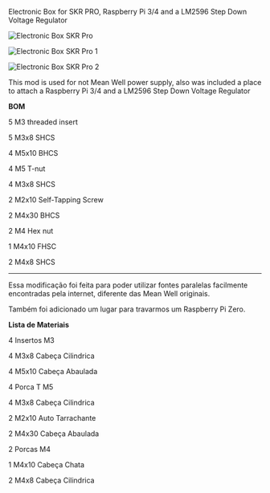 Electronic Box for SKR PRO, Raspberry Pi 3/4 and a LM2596 Step Down Voltage Regulator

![Electronic Box SKR Pro](https://github.com/nexposito/VoronLegacy/blob/main/Electronic%20Box%20-%20SKR%20PRO/Electronics%20Box%20SKR%20Pro%20Legacy%20v10.png)

![Electronic Box SKR Pro 1](https://github.com/nexposito/VoronLegacy/blob/main/Electronic%20Box%20-%20SKR%20PRO/Electronics%20Box%20SKR%20Pro%20Legacy%20v10%201.png)

![Electronic Box SKR Pro 2](https://github.com/nexposito/VoronLegacy/blob/main/Electronic%20Box%20-%20SKR%20PRO/Electronics%20Box%20SKR%20Pro%20Legacy%20v10%202.png)

This mod is used for not Mean Well power supply, also was included a place to attach a Raspberry Pi 3/4 and a LM2596 Step Down Voltage Regulator

**BOM**


5 M3 threaded insert

5 M3x8 SHCS

4 M5x10 BHCS

4 M5 T-nut

4 M3x8 SHCS

2 M2x10 Self-Tapping Screw

2 M4x30 BHCS

2 M4 Hex nut

1 M4x10 FHSC

2 M4x8 SHCS
________________________________________________________________________________

Essa modificação foi feita para poder utilizar fontes paralelas facilmente encontradas pela internet, diferente das Mean Well originais.

Também foi adicionado um lugar para travarmos um Raspberry Pi Zero.

**Lista de Materiais**


4 Insertos M3

4 M3x8 Cabeça Cilindrica

4 M5x10 Cabeça Abaulada

4 Porca T M5

4 M3x8 Cabeça Cilindrica

2 M2x10 Auto Tarrachante

2 M4x30 Cabeça Abaulada

2 Porcas M4

1 M4x10 Cabeça Chata

2 M4x8 Cabeça Cilindrica

